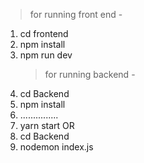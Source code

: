> for running front end -

1. cd frontend
2. npm install
3. npm run dev
   > for running backend -
4. cd Backend
5. npm install
6. ...............
7. yarn start
   OR
8. cd Backend
9. nodemon index.js
